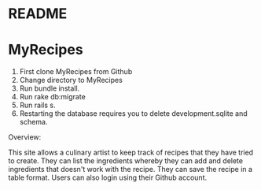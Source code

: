 # README

# MyRecipes
1. First clone MyRecipes from Github
2. Change directory to MyRecipes
3. Run bundle install.
4. Run rake db:migrate
5. Run rails s.
6. Restarting the database requires you to delete development.sqlite and schema.

Overview:

This site allows a culinary artist to keep track of recipes that they have tried to create. They can list the
ingredients whereby they can add and delete ingredients that doesn't work with the recipe. They can save the recipe in a table format. Users can also login using their Github account.
